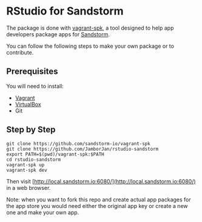RStudio for Sandstorm
=====================

The package is done with [vagrant-spk](https://github.com/sandstorm-io/vagrant-spk), a tool designed to help app developers package apps for [Sandstorm](https://sandstorm.io).

You can follow the following steps to make your own package or to contribute.

## Prerequisites

You will need to install:
- [Vagrant](https://www.vagrantup.com/)
- [VirtualBox](https://www.virtualbox.org/wiki/Downloads)
- Git

## Step by Step

    git clone https://github.com/sandstorm-io/vagrant-spk
    git clone https://github.com/JamborJan/rstudio-sandstorm
    export PATH=$(pwd)/vagrant-spk:$PATH
    cd rstudio-sandstorm
    vagrant-spk up
    vagrant-spk dev

Then visit [http://local.sandstorm.io:6080/](http://local.sandstorm.io:6080/) in a web browser.

Note: when you want to fork this repo and create actual app packages for the app store you would need either the original app key or create a new one and make your own app.
